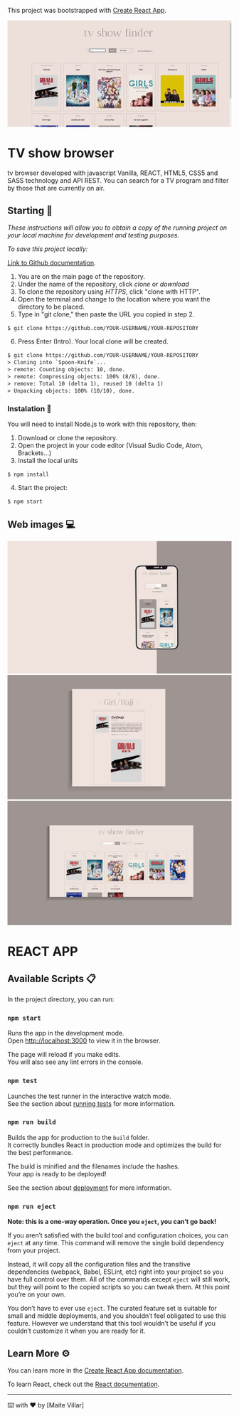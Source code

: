 This project was bootstrapped with [Create React App](https://github.com/facebook/create-react-app).

![gif](/src/icons/show-finder.gif)

# TV show browser

tv browser developed with javascript Vanilla, REACT, HTML5, CSS5 and SASS technology and API REST. You can search for a TV program and filter by those that are currently on air.

## Starting 🚀

_These instructions will allow you to obtain a copy of the running project on your local machine for development and testing purposes._

_To save this project locally:_

[Link to Github documentation](https://help.github.com/es/github/creating-cloning-and-archiving-repositories/cloning-a-repository).

1. You are on the main page of the repository.
2. Under the name of the repository, click *clone* or *download*
3. To clone the repository using _HTTPS_, click "clone with HTTP".
4. Open the terminal and change to the location where you want the directory to be placed.
5. Type in "git clone," then paste the URL you copied in step 2.
```
$ git clone https://github.com/YOUR-USERNAME/YOUR-REPOSITORY
```
6. Press Enter (Intro). Your local clone will be created.
```
$ git clone https://github.com/YOUR-USERNAME/YOUR-REPOSITORY
> Cloning into `Spoon-Knife`...
> remote: Counting objects: 10, done.
> remote: Compressing objects: 100% (8/8), done.
> remove: Total 10 (delta 1), reused 10 (delta 1)
> Unpacking objects: 100% (10/10), done.
```

### Instalation 🔧

You will need to install Node.js to work with this repository, then:

1. Download or clone the repository. 
2. Open the project in your code editor (Visual Sudio Code, Atom, Brackets...)
3. Install the local units
```
$ npm install
```
4. Start the project:
```
$ npm start
```

## Web images 💻

![app](/src/icons/show-app.jpg)
![tablet](/src/icons/tv-show-tablet.jpg)
![desktop](/src/icons/te-show-desktop.jpg)


# REACT APP

## Available Scripts 📋

In the project directory, you can run:

### `npm start`

Runs the app in the development mode.<br />
Open [http://localhost:3000](http://localhost:3000) to view it in the browser.

The page will reload if you make edits.<br />
You will also see any lint errors in the console.

### `npm test`

Launches the test runner in the interactive watch mode.<br />
See the section about [running tests](https://facebook.github.io/create-react-app/docs/running-tests) for more information.

### `npm run build`

Builds the app for production to the `build` folder.<br />
It correctly bundles React in production mode and optimizes the build for the best performance.

The build is minified and the filenames include the hashes.<br />
Your app is ready to be deployed!

See the section about [deployment](https://facebook.github.io/create-react-app/docs/deployment) for more information.

### `npm run eject`

**Note: this is a one-way operation. Once you `eject`, you can’t go back!**

If you aren’t satisfied with the build tool and configuration choices, you can `eject` at any time. This command will remove the single build dependency from your project.

Instead, it will copy all the configuration files and the transitive dependencies (webpack, Babel, ESLint, etc) right into your project so you have full control over them. All of the commands except `eject` will still work, but they will point to the copied scripts so you can tweak them. At this point you’re on your own.

You don’t have to ever use `eject`. The curated feature set is suitable for small and middle deployments, and you shouldn’t feel obligated to use this feature. However we understand that this tool wouldn’t be useful if you couldn’t customize it when you are ready for it.

## Learn More ⚙️

You can learn more in the [Create React App documentation](https://facebook.github.io/create-react-app/docs/getting-started).

To learn React, check out the [React documentation](https://reactjs.org/).



---
⌨️ with ❤️ by [Maite Villar]